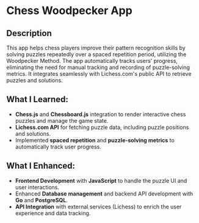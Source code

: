 # Chess Woodpecker App

## Description
This app helps chess players improve their pattern recognition skills by solving puzzles repeatedly over a spaced repetition period, utilizing the Woodpecker Method. The app automatically tracks users' progress, eliminating the need for manual tracking and recording of puzzle-solving metrics. It integrates seamlessly with Lichess.com's public API to retrieve puzzles and solutions.

## What I Learned:
- **Chess.js** and **Chessboard.js** integration to render interactive chess puzzles and manage the game state.
- **Lichess.com API** for fetching puzzle data, including puzzle positions and solutions.
- Implemented **spaced repetition** and **puzzle-solving metrics** to automatically track user progress.

## What I Enhanced:
- **Frontend Development** with **JavaScript** to handle the puzzle UI and user interactions.
- Enhanced **Database management** and backend API development with **Go** and **PostgreSQL**.
- **API Integration** with external services (Lichess) to enrich the user experience and data tracking.
